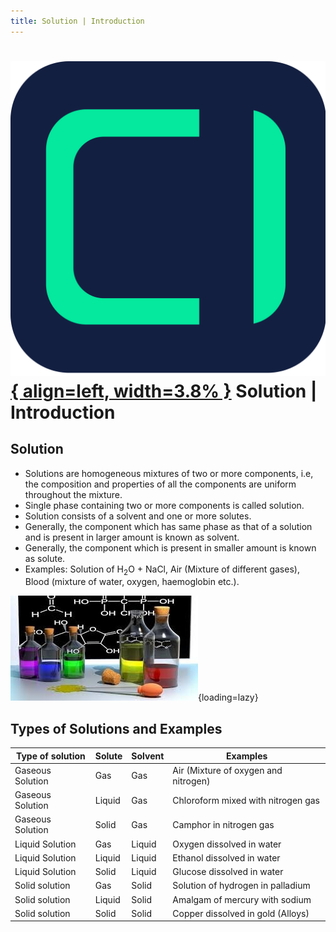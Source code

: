 ```yaml
---
title: Solution | Introduction
---
```


# [![ChemistryEdu Logo](../../images/favicon.svg){ align=left, width=3.8% }](../../index.md)  Solution | Introduction

## Solution

* Solutions are homogeneous mixtures of two or more components, i.e, the composition and properties of all the components are uniform throughout the mixture.
* Single phase containing two or more components is called solution.
* Solution consists of a solvent and one or more solutes.
* Generally, the component which has same phase as that of a solution and is present in larger amount is known as solvent.
* Generally, the component which is present in smaller amount is known as solute.
* Examples: Solution of H<sub>2</sub>O + NaCl, Air (Mixture of different gases), Blood (mixture of water, oxygen, haemoglobin etc.).

![Liquid Solution](images/solution.jpg){loading=lazy}

## Types of Solutions and Examples

Type of solution |	Solute    |	Solvent  |	Examples                            |
-----------------|------------|----------|--------------------------------------|
Gaseous Solution | Gas	      | Gas	     | Air (Mixture of oxygen and nitrogen) |
Gaseous Solution | Liquid	    | Gas	     | Chloroform mixed with nitrogen gas   |
Gaseous Solution | Solid	    | Gas      | Camphor in nitrogen gas              |
Liquid Solution	 | Gas	      | Liquid	 | Oxygen dissolved in water            |
Liquid Solution	 | Liquid	    | Liquid	 | Ethanol dissolved in water           |
Liquid Solution	 | Solid	    | Liquid	 | Glucose dissolved in water           |
Solid solution	 | Gas	      | Solid	   | Solution of hydrogen in palladium    |
Solid solution	 | Liquid     |	Solid	   | Amalgam of mercury with sodium       |
Solid solution	 | Solid	    | Solid	   | Copper dissolved in gold (Alloys)    |
